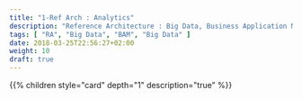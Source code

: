 ```yaml
---
title: "1-Ref Arch : Analytics"
description: "Reference Architecture : Big Data, Business Application Monitoring, Big Data"
tags: [ "RA", "Big Data", "BAM", "Big Data" ]
date: 2018-03-25T22:56:27+02:00
weight: 10
draft: true
---
```

{{% children style="card" depth="1"  description="true" %}}
